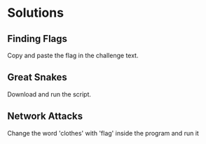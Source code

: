 # Solutions

## Finding Flags

Copy and paste the flag in the challenge text.

## Great Snakes

Download and run the script.

## Network Attacks

Change the word 'clothes' with 'flag' inside the program and run it
